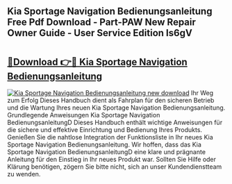 ## Kia Sportage Navigation Bedienungsanleitung Free Pdf Download - Part-PAW New Repair Owner Guide - User Service Edition Is6gV

# <h2><a href="http://df11ss.blite.top/?on=Kia+Sportage+Navigation+Bedienungsanleitung">🔗Download 👉🔴 Kia Sportage Navigation Bedienungsanleitung</a></h2>

[![Kia Sportage Navigation Bedienungsanleitung new download](https://i.imgur.com/lujVjoI.png)](http://df11ss.blite.top/?on=Kia+Sportage+Navigation+Bedienungsanleitung)
Ihr Weg zum Erfolg Dieses Handbuch dient als Fahrplan für den sicheren Betrieb und die Wartung Ihres neuen Kia Sportage Navigation Bedienungsanleitung. Grundlegende Anweisungen Kia Sportage Navigation BedienungsanleitungD Dieses Handbuch enthält wichtige Anweisungen für die sichere und effektive Einrichtung und Bedienung Ihres Produkts. Genießen Sie die nahtlose Integration der Funktionsliste in Ihr neues Kia Sportage Navigation Bedienungsanleitung. Wir hoffen, dass das Kia Sportage Navigation BedienungsanleitungD eine klare und prägnante Anleitung für den Einstieg in Ihr neues Produkt war. Sollten Sie Hilfe oder Klärung benötigen, zögern Sie bitte nicht, sich an unser Kundendienstteam zu wenden.
